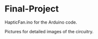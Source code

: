 # Final-Project

HapticFan.ino for the Arduino code.

Pictures for detailed images of the circuitry. 

